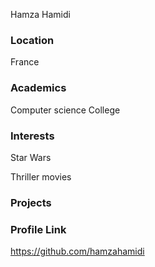 Hamza
Hamidi

### Location

France

### Academics

Computer science College

### Interests

Star Wars

Thriller movies

### Projects

### Profile Link

https://github.com/hamzahamidi
